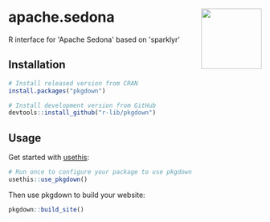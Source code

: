 

# apache.sedona <img src="man/figures/hex-.png" align="right" width="120"/>
R interface for 'Apache Sedona' based on 'sparklyr'

## Installation


``` r
# Install released version from CRAN
install.packages("pkgdown")
```

``` r
# Install development version from GitHub
devtools::install_github("r-lib/pkgdown")
```


## Usage

Get started with [usethis](https://usethis.r-lib.org/):

``` r
# Run once to configure your package to use pkgdown
usethis::use_pkgdown()
```

Then use pkgdown to build your website:

``` r
pkgdown::build_site()
```


